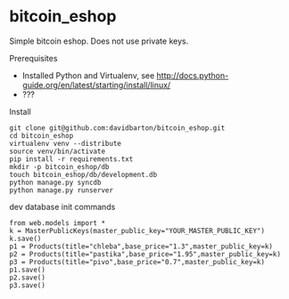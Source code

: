 bitcoin_eshop
=============

Simple bitcoin eshop. Does not use private keys.

Prerequisites
* Installed Python and Virtualenv, see http://docs.python-guide.org/en/latest/starting/install/linux/
* ???

Install

```
git clone git@github.com:davidbarton/bitcoin_eshop.git
cd bitcoin_eshop
virtualenv venv --distribute
source venv/bin/activate
pip install -r requirements.txt
mkdir -p bitcoin_eshop/db
touch bitcoin_eshop/db/development.db
python manage.py syncdb
python manage.py runserver
```

dev database init commands
```
from web.models import *
k = MasterPublicKeys(master_public_key="YOUR_MASTER_PUBLIC_KEY")
k.save()
p1 = Products(title="chleba",base_price="1.3",master_public_key=k)
p2 = Products(title="pastika",base_price="1.95",master_public_key=k)
p3 = Products(title="pivo",base_price="0.7",master_public_key=k)
p1.save()
p2.save()
p3.save()
```